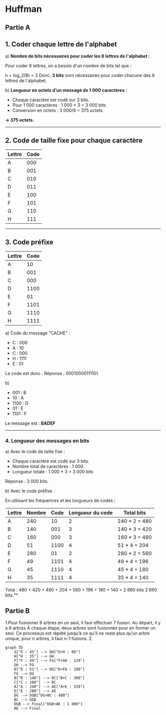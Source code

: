 # Huffman

## Partie A

## 1. Coder chaque lettre de l'alphabet

a) **Nombre de bits nécessaires pour coder les 8 lettres de l'alphabet :**

Pour coder 8 lettres, on a besoin d'un nombre de bits tel que :

n = log_2(8) = 3
Donc, **3 bits** sont nécessaires pour coder chacune des 8 lettres de l'alphabet.

b) **Longueur en octets d’un message de 1 000 caractères :**

- Chaque caractère est codé sur 3 bits.
- Pour 1 000 caractères :
1 000 * 3 = 3 000  bits
- Conversion en octets :
3 000/8 = 375  octets

**-> 375 octets.**

---

## 2. Code de taille fixe pour chaque caractère

| Lettre | Code |
|--------|------|
| A      | 000  |
| B      | 001  |
| C      | 010  |
| D      | 011  |
| E      | 100  |
| F      | 101  |
| G      | 110  |
| H      | 111  |

---

## 3. Code préfixe

| Lettre | Code  |
|--------|-------|
| A      | 10    |
| B      | 001   |
| C      | 000   |
| D      | 1100  |
| E      | 01    |
| F      | 1101  |
| G      | 1110  |
| H      | 1111  |

a) Code du message "CACHE" :

- C : 000
- A : 10
- C : 000
- H : 1111
- E : 01

Le code est donc :
Réponse : 00010000111101

b)

- 001 : B
- 10 : A
- 1100 : D
- 01 : E
- 1101 : F

Le message est : **BADEF**

---

### 4. Longueur des messages en bits

a) Avec le code de taille fixe :

- Chaque caractère est codé sur 3 bits.
- Nombre total de caractères : 1 000.
- Longueur totale :
1 000 * 3 = 3 000  bits

Réponse : 3 000 bits.

b) Avec le code préfixe :

En utilisant les fréquences et les longueurs de codes :

| Lettre | Nombre | Code  | Longueur du code | Total bits |
|--------|--------|-------|------------------|------------|
| A      | 240    | 10    | 2                | 240 \* 2 = 480 |
| B      | 140    | 001   | 3                | 140 \* 3 = 420 |
| C      | 160    | 000   | 3                | 160 \* 3 = 480 |
| D      | 51     | 1100  | 4                | 51 \* 4 = 204  |
| E      | 280    | 01    | 2                | 280 \* 2 = 560 |
| F      | 49     | 1101  | 4                | 49 \* 4 = 196  |
| G      | 45     | 1110  | 4                | 45 \* 4 = 180  |
| H      | 35     | 1111  | 4                | 35 \* 4 = 140  |

Total :
480 + 420 + 480 + 204 + 560 + 196 + 180 + 140 = 2 660  bits
 2 660 bits.**

## Partie B

1.Pour fusionner 8 arbres en un seul, il faut effectuer 7 fusion.
Au départ, il y a 8 arbres
À chaque étape, deux arbres sont fusionnés pour en former un seul.
Ce processus est répété jusqu’à ce qu’il ne reste plus qu’un arbre unique, pour n arbres, il faut n-1 fusions.
2.

```mermaid
graph TD
    G["G : 45"] --> GH["G+H : 80"]
    H["H : 35"] --> GH
    F["F : 49"] --> FG["F+GH : 129"]
    GH --> FG
    D["D : 51"] --> DG["D+FG : 180"]
    FG --> DG
    B["B : 140"] --> BC["B+C : 300"]
    C["C : 160"] --> BC
    A["A : 240"] --> AE["A+E : 520"]
    E["E : 280"] --> AE
    DG --> DGB["DG+BC : 480"]
    BC --> DGB
    DGB --> Final["DGB+AE : 1 000"]
    AE --> Final
```
